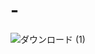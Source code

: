 # -
![ダウンロード (1)](https://user-images.githubusercontent.com/85179281/140745314-6f67a8d2-b6a6-4a8d-99fa-cab8dc5bc66b.gif)
